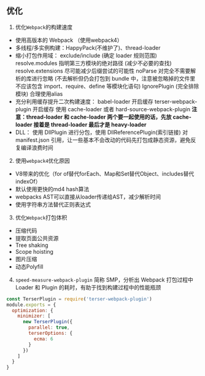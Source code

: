 ## 优化

1. 优化`Webpack`的构建速度
  - 使用高版本的 Webpack （使用webpack4）
  - 多线程/多实例构建：HappyPack(不维护了)、thread-loader
  - 缩小打包作用域：
    exclude/include (确定 loader 规则范围)
    resolve.modules 指明第三方模块的绝对路径 (减少不必要的查找)
    resolve.extensions 尽可能减少后缀尝试的可能性
    noParse 对完全不需要解析的库进行忽略 (不去解析但仍会打包到 bundle 中，注意被忽略掉的文件里不应该包含 import、require、define 等模块化语句)
    IgnorePlugin (完全排除模块)
    合理使用alias
  - 充分利用缓存提升二次构建速度：
    babel-loader 开启缓存
    terser-webpack-plugin 开启缓存
    使用 cache-loader 或者 hard-source-webpack-plugin
    **注意：thread-loader 和 cache-loader 两个要一起使用的话，先放 cache-loader 接着是 thread-loader 最后才是 heavy-loader**
  - DLL：
    使用 DllPlugin 进行分包，使用 DllReferencePlugin(索引链接) 对 manifest.json 引用，让一些基本不会改动的代码先打包成静态资源，避免反复编译浪费时间
2. 使用`webpack4`优化原因
  - V8带来的优化（for of替代forEach、Map和Set替代Object、includes替代indexOf）
  - 默认使用更快的md4 hash算法
  - webpacks AST可以直接从loader传递给AST，减少解析时间
  - 使用字符串方法替代正则表达式
3. 优化`Webpack`打包体积
  - 压缩代码
  - 提取页面公共资源
  - Tree shaking
  - Scope hoisting
  - 图片压缩
  - 动态Polyfill
4. `speed-measure-webpack-plugin`
  简称 SMP，分析出 Webpack 打包过程中 Loader 和 Plugin 的耗时，有助于找到构建过程中的性能瓶颈
```js
const TerserPlugin = require('terser-webpack-plugin')
module.exports = {
  optimization: {
    minimizer: [
      new TerserPlugin({
        parallel: true,
        terserOptions: {
          ecma: 6
        }
      })
    ]
  }
}
```